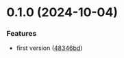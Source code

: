 # 0.1.0 (2024-10-04)


### Features

* first version ([48346bd](https://github.com/cristiand391/oclif-carapace-spec-plugin/commit/48346bded302b5ee3fbbd9c943eb111014984a28))



